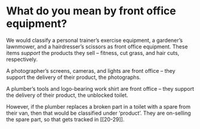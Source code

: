 
# What do you mean by front office equipment?

We would classify a personal trainer’s exercise equipment, a gardener’s lawnmower, and a hairdresser’s scissors as front office equipment. These items _support_ the products they sell – fitness, cut grass, and hair cuts, respectively.

A photographer’s screens, cameras, and lights are front office – they support the delivery of their product, the photographs.

A plumber’s tools and logo-bearing work shirt are front office – they support the delivery of their product, the unblocked toilet.

However, if the plumber replaces a broken part in a toilet with a spare from their van, then that would be classified under ‘product’. They are on-selling the spare part, so that gets tracked in [[20-29]].
